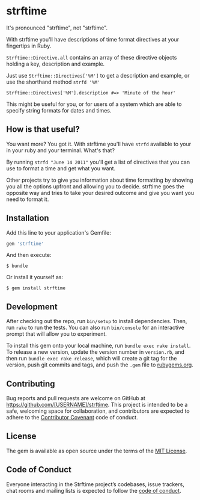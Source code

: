 # strftime

It's pronounced "strftime", not "strftime".

With strftime you'll have descriptions of time format directives at your fingertips in Ruby.

`Strftime::Directive.all` contains an array of these directive objects
holding a key, description and example.

Just use `Strftime::Directives['%M']` to get a description and example, or use the shorthand method `strfd '%M'`

    Strftime::Directives['%M'].description #=> 'Minute of the hour'

This might be useful for you, or for users of a system which are able to specify string formats for dates and times.

## How is that useful?

You want more? You got it. With strftime you'll have `strfd` available to your in your ruby and your terminal. What's that?

By running `strfd "June 14 2011"` you'll get a list of directives that you can use to format a time and get what you want.

Other projects try to give you information about time formatting by showing you all the options upfront and allowing you to decide. strftime goes the opposite way and tries to take your desired outcome and give you want you need to format it.

## Installation

Add this line to your application's Gemfile:

```ruby
gem 'strftime'
```

And then execute:

    $ bundle

Or install it yourself as:

    $ gem install strftime

## Development

After checking out the repo, run `bin/setup` to install dependencies. Then, run `rake` to run the tests. You can also run `bin/console` for an interactive prompt that will allow you to experiment.

To install this gem onto your local machine, run `bundle exec rake install`. To release a new version, update the version number in `version.rb`, and then run `bundle exec rake release`, which will create a git tag for the version, push git commits and tags, and push the `.gem` file to [rubygems.org](https://rubygems.org).

## Contributing

Bug reports and pull requests are welcome on GitHub at https://github.com/[USERNAME]/strftime. This project is intended to be a safe, welcoming space for collaboration, and contributors are expected to adhere to the [Contributor Covenant](http://contributor-covenant.org) code of conduct.

## License

The gem is available as open source under the terms of the [MIT License](http://opensource.org/licenses/MIT).

## Code of Conduct

Everyone interacting in the Strftime project’s codebases, issue trackers, chat rooms and mailing lists is expected to follow the [code of conduct](https://github.com/saturnflyer/strftime/blob/master/CODE_OF_CONDUCT.md).
